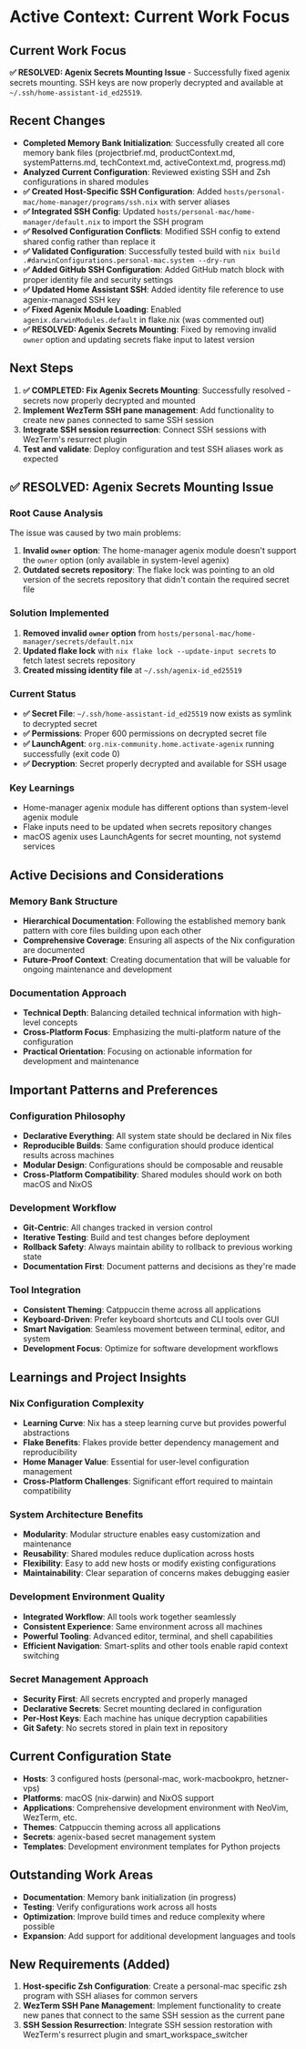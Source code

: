 # Active Context: Current Work Focus

## Current Work Focus
**✅ RESOLVED: Agenix Secrets Mounting Issue** - Successfully fixed agenix secrets mounting. SSH keys are now properly decrypted and available at `~/.ssh/home-assistant-id_ed25519`.

## Recent Changes
- **Completed Memory Bank Initialization**: Successfully created all core memory bank files (projectbrief.md, productContext.md, systemPatterns.md, techContext.md, activeContext.md, progress.md)
- **Analyzed Current Configuration**: Reviewed existing SSH and Zsh configurations in shared modules
- **✅ Created Host-Specific SSH Configuration**: Added `hosts/personal-mac/home-manager/programs/ssh.nix` with server aliases
- **✅ Integrated SSH Config**: Updated `hosts/personal-mac/home-manager/default.nix` to import the SSH program
- **✅ Resolved Configuration Conflicts**: Modified SSH config to extend shared config rather than replace it
- **✅ Validated Configuration**: Successfully tested build with `nix build .#darwinConfigurations.personal-mac.system --dry-run`
- **✅ Added GitHub SSH Configuration**: Added GitHub match block with proper identity file and security settings
- **✅ Updated Home Assistant SSH**: Added identity file reference to use agenix-managed SSH key
- **✅ Fixed Agenix Module Loading**: Enabled `agenix.darwinModules.default` in flake.nix (was commented out)
- **✅ RESOLVED: Agenix Secrets Mounting**: Fixed by removing invalid `owner` option and updating secrets flake input to latest version

## Next Steps
1. **✅ COMPLETED: Fix Agenix Secrets Mounting**: Successfully resolved - secrets now properly decrypted and mounted
2. **Implement WezTerm SSH pane management**: Add functionality to create new panes connected to same SSH session
3. **Integrate SSH session resurrection**: Connect SSH sessions with WezTerm's resurrect plugin
4. **Test and validate**: Deploy configuration and test SSH aliases work as expected

## ✅ RESOLVED: Agenix Secrets Mounting Issue

### Root Cause Analysis
The issue was caused by two main problems:
1. **Invalid `owner` option**: The home-manager agenix module doesn't support the `owner` option (only available in system-level agenix)
2. **Outdated secrets repository**: The flake lock was pointing to an old version of the secrets repository that didn't contain the required secret file

### Solution Implemented
1. **Removed invalid `owner` option** from `hosts/personal-mac/home-manager/secrets/default.nix`
2. **Updated flake lock** with `nix flake lock --update-input secrets` to fetch latest secrets repository
3. **Created missing identity file** at `~/.ssh/agenix-id_ed25519`

### Current Status
- **✅ Secret File**: `~/.ssh/home-assistant-id_ed25519` now exists as symlink to decrypted secret
- **✅ Permissions**: Proper 600 permissions on decrypted secret file
- **✅ LaunchAgent**: `org.nix-community.home.activate-agenix` running successfully (exit code 0)
- **✅ Decryption**: Secret properly decrypted and available for SSH usage

### Key Learnings
- Home-manager agenix module has different options than system-level agenix module
- Flake inputs need to be updated when secrets repository changes
- macOS agenix uses LaunchAgents for secret mounting, not systemd services

## Active Decisions and Considerations

### Memory Bank Structure
- **Hierarchical Documentation**: Following the established memory bank pattern with core files building upon each other
- **Comprehensive Coverage**: Ensuring all aspects of the Nix configuration are documented
- **Future-Proof Context**: Creating documentation that will be valuable for ongoing maintenance and development

### Documentation Approach
- **Technical Depth**: Balancing detailed technical information with high-level concepts
- **Cross-Platform Focus**: Emphasizing the multi-platform nature of the configuration
- **Practical Orientation**: Focusing on actionable information for development and maintenance

## Important Patterns and Preferences

### Configuration Philosophy
- **Declarative Everything**: All system state should be declared in Nix files
- **Reproducible Builds**: Same configuration should produce identical results across machines
- **Modular Design**: Configurations should be composable and reusable
- **Cross-Platform Compatibility**: Shared modules should work on both macOS and NixOS

### Development Workflow
- **Git-Centric**: All changes tracked in version control
- **Iterative Testing**: Build and test changes before deployment
- **Rollback Safety**: Always maintain ability to rollback to previous working state
- **Documentation First**: Document patterns and decisions as they're made

### Tool Integration
- **Consistent Theming**: Catppuccin theme across all applications
- **Keyboard-Driven**: Prefer keyboard shortcuts and CLI tools over GUI
- **Smart Navigation**: Seamless movement between terminal, editor, and system
- **Development Focus**: Optimize for software development workflows

## Learnings and Project Insights

### Nix Configuration Complexity
- **Learning Curve**: Nix has a steep learning curve but provides powerful abstractions
- **Flake Benefits**: Flakes provide better dependency management and reproducibility
- **Home Manager Value**: Essential for user-level configuration management
- **Cross-Platform Challenges**: Significant effort required to maintain compatibility

### System Architecture Benefits
- **Modularity**: Modular structure enables easy customization and maintenance
- **Reusability**: Shared modules reduce duplication across hosts
- **Flexibility**: Easy to add new hosts or modify existing configurations
- **Maintainability**: Clear separation of concerns makes debugging easier

### Development Environment Quality
- **Integrated Workflow**: All tools work together seamlessly
- **Consistent Experience**: Same environment across all machines
- **Powerful Tooling**: Advanced editor, terminal, and shell capabilities
- **Efficient Navigation**: Smart-splits and other tools enable rapid context switching

### Secret Management Approach
- **Security First**: All secrets encrypted and properly managed
- **Declarative Secrets**: Secret mounting declared in configuration
- **Per-Host Keys**: Each machine has unique decryption capabilities
- **Git Safety**: No secrets stored in plain text in repository

## Current Configuration State
- **Hosts**: 3 configured hosts (personal-mac, work-macbookpro, hetzner-vps)
- **Platforms**: macOS (nix-darwin) and NixOS support
- **Applications**: Comprehensive development environment with NeoVim, WezTerm, etc.
- **Themes**: Catppuccin theming across all applications
- **Secrets**: agenix-based secret management system
- **Templates**: Development environment templates for Python projects

## Outstanding Work Areas
- **Documentation**: Memory bank initialization (in progress)
- **Testing**: Verify configurations work across all hosts
- **Optimization**: Improve build times and reduce complexity where possible
- **Expansion**: Add support for additional development languages and tools

## New Requirements (Added)
1. **Host-specific Zsh Configuration**: Create a personal-mac specific zsh program with SSH aliases for common servers
2. **WezTerm SSH Pane Management**: Implement functionality to create new panes that connect to the same SSH session as the current pane
3. **SSH Session Resurrection**: Integrate SSH session restoration with WezTerm's resurrect plugin and smart_workspace_switcher
